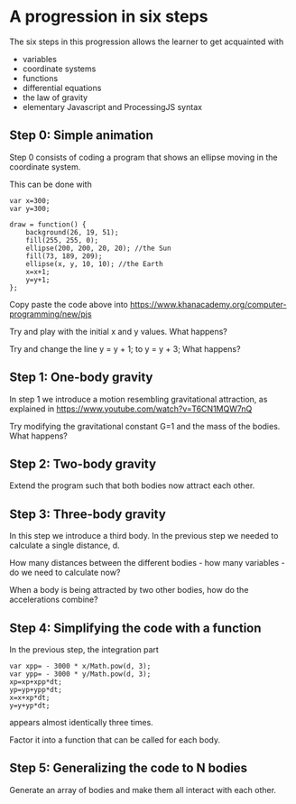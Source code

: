 A progression in six steps
==========================

The six steps in this progression allows the learner to get acquainted with
 * variables
 * coordinate systems
 * functions
 * differential equations
 * the law of gravity
 * elementary Javascript and ProcessingJS syntax

Step 0: Simple animation
------------------------
Step 0 consists of coding a program that shows an ellipse moving in the coordinate system.

This can be done with

```
var x=300;
var y=300;

draw = function() {
    background(26, 19, 51);
    fill(255, 255, 0);
    ellipse(200, 200, 20, 20); //the Sun
    fill(73, 189, 209);
    ellipse(x, y, 10, 10); //the Earth
    x=x+1;
    y=y+1;
};
```

Copy paste the code above into
https://www.khanacademy.org/computer-programming/new/pjs

Try and play with the initial x and y values. What happens?

Try and change the line y = y + 1; to y = y + 3; What happens?


Step 1: One-body gravity
------------------------
In step 1 we introduce a motion resembling gravitational attraction, as explained in
​​https://www.youtube.com/watch?v=T6CN1MQW7nQ

Try modifying the gravitational constant G=1 and the mass of the bodies. What happens?


Step 2: Two-body gravity
------------------------
Extend the program such that both bodies now attract each other.


Step 3: Three-body gravity
--------------------------
In this step we introduce a third body. In the previous step we needed to calculate a single distance, d.

How many distances between the different bodies - how many variables - do we need to calculate now?

When a body is being attracted by two other bodies, how do the accelerations combine?


Step 4: Simplifying the code with a function
--------------------------------------------
In the previous step, the integration part

```
var xpp= - 3000 * x/Math.pow(d, 3);
var ypp= - 3000 * y/Math.pow(d, 3);
xp=xp+xpp*dt;
yp=yp+ypp*dt;
x=x+xp*dt;
y=y+yp*dt;
```

appears almost identically three times.

Factor it into a function that can be called for each body.

Step 5: Generalizing the code to N bodies
-----------------------------------------
Generate an array of bodies and make them all interact with each other.
